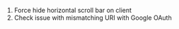 1. Force hide horizontal scroll bar on client
2. Check issue with mismatching URI with Google OAuth
